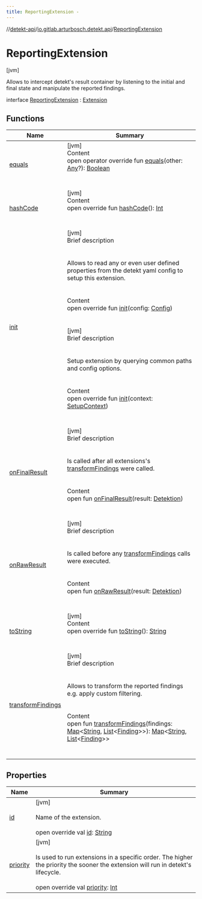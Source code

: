 ```yaml
---
title: ReportingExtension -
---
```

//[detekt-api](../../index.md)/[io.gitlab.arturbosch.detekt.api](../index.md)/[ReportingExtension](index.md)



# ReportingExtension  
 [jvm] 

Allows to intercept detekt's result container by listening to the initial and final state and manipulate the reported findings.

interface [ReportingExtension](index.md) : [Extension](../-extension/index.md)   


## Functions  
  
|  Name|  Summary| 
|---|---|
| [equals](https://kotlinlang.org/api/latest/jvm/stdlib/kotlin/-any/equals.html)| [jvm]  <br>Content  <br>open operator override fun [equals](https://kotlinlang.org/api/latest/jvm/stdlib/kotlin/-any/equals.html)(other: [Any](https://kotlinlang.org/api/latest/jvm/stdlib/kotlin/-any/index.html)?): [Boolean](https://kotlinlang.org/api/latest/jvm/stdlib/kotlin/-boolean/index.html)  <br><br><br>
| [hashCode](https://kotlinlang.org/api/latest/jvm/stdlib/kotlin/-any/hash-code.html)| [jvm]  <br>Content  <br>open override fun [hashCode](https://kotlinlang.org/api/latest/jvm/stdlib/kotlin/-any/hash-code.html)(): [Int](https://kotlinlang.org/api/latest/jvm/stdlib/kotlin/-int/index.html)  <br><br><br>
| [init](../-extension/init.md)| [jvm]  <br>Brief description  <br><br><br>Allows to read any or even user defined properties from the detekt yaml config to setup this extension.<br><br>  <br>Content  <br>open override fun [init](../-extension/init.md)(config: [Config](../-config/index.md))  <br><br><br>[jvm]  <br>Brief description  <br><br><br>Setup extension by querying common paths and config options.<br><br>  <br>Content  <br>open override fun [init](../-extension/init.md)(context: [SetupContext](../-setup-context/index.md))  <br><br><br>
| [onFinalResult](on-final-result.md)| [jvm]  <br>Brief description  <br><br><br>Is called after all extensions's [transformFindings](transform-findings.md) were called.<br><br>  <br>Content  <br>open fun [onFinalResult](on-final-result.md)(result: [Detektion](../-detektion/index.md))  <br><br><br>
| [onRawResult](on-raw-result.md)| [jvm]  <br>Brief description  <br><br><br>Is called before any [transformFindings](transform-findings.md) calls were executed.<br><br>  <br>Content  <br>open fun [onRawResult](on-raw-result.md)(result: [Detektion](../-detektion/index.md))  <br><br><br>
| [toString](https://kotlinlang.org/api/latest/jvm/stdlib/kotlin/-any/to-string.html)| [jvm]  <br>Content  <br>open override fun [toString](https://kotlinlang.org/api/latest/jvm/stdlib/kotlin/-any/to-string.html)(): [String](https://kotlinlang.org/api/latest/jvm/stdlib/kotlin/-string/index.html)  <br><br><br>
| [transformFindings](transform-findings.md)| [jvm]  <br>Brief description  <br><br><br>Allows to transform the reported findings e.g. apply custom filtering.<br><br>  <br>Content  <br>open fun [transformFindings](transform-findings.md)(findings: [Map](https://kotlinlang.org/api/latest/jvm/stdlib/kotlin.collections/-map/index.html)<[String](https://kotlinlang.org/api/latest/jvm/stdlib/kotlin/-string/index.html), [List](https://kotlinlang.org/api/latest/jvm/stdlib/kotlin.collections/-list/index.html)<[Finding](../-finding/index.md)>>): [Map](https://kotlinlang.org/api/latest/jvm/stdlib/kotlin.collections/-map/index.html)<[String](https://kotlinlang.org/api/latest/jvm/stdlib/kotlin/-string/index.html), [List](https://kotlinlang.org/api/latest/jvm/stdlib/kotlin.collections/-list/index.html)<[Finding](../-finding/index.md)>>  <br><br><br>


## Properties  
  
|  Name|  Summary| 
|---|---|
| [id](index.md#io.gitlab.arturbosch.detekt.api/ReportingExtension/id/#/PointingToDeclaration/)|  [jvm] <br><br>Name of the extension.<br><br>open override val [id](index.md#io.gitlab.arturbosch.detekt.api/ReportingExtension/id/#/PointingToDeclaration/): [String](https://kotlinlang.org/api/latest/jvm/stdlib/kotlin/-string/index.html)   <br>
| [priority](index.md#io.gitlab.arturbosch.detekt.api/ReportingExtension/priority/#/PointingToDeclaration/)|  [jvm] <br><br>Is used to run extensions in a specific order. The higher the priority the sooner the extension will run in detekt's lifecycle.<br><br>open override val [priority](index.md#io.gitlab.arturbosch.detekt.api/ReportingExtension/priority/#/PointingToDeclaration/): [Int](https://kotlinlang.org/api/latest/jvm/stdlib/kotlin/-int/index.html)   <br>

